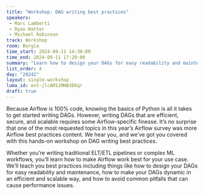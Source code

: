 ```yaml
---
title: "Workshop: DAG writing best practices"
speakers:
 - Marc Lamberti
 - Ryan Hatter
 - Michael Robinson
track: Workshop
room: Borgia
time_start: 2024-09-11 14:30:00
time_end: 2024-09-11 17:20:00
summary: "Learn how to design your DAGs for easy readability and maintenance, how to make your DAGs dynamic in an efficient and scalable way, and how to avoid common pitfalls that can cause performance issues."
list_order: 4
day: "20242"
layout: single-workshop
luma_id: evt-jlcAMIzMHB3EKqr
draft: true
---
```


Because Airflow is 100% code, knowing the basics of Python is all it takes to get started writing DAGs. However, writing DAGs that are efficient, secure, and scalable requires some Airflow-specific finesse. It’s no surprise that one of the most requested topics in this year’s Airflow survey was more Airflow best practices content. We hear you, and we’ve got you covered with this hands-on workshop on DAG writing best practices.

Whether you’re writing traditional ELT/ETL pipelines or complex ML workflows, you’ll learn how to make Airflow work best for your use case. We’ll teach you best practices including things like how to design your DAGs for easy readability and maintenance, how to make your DAGs dynamic in an efficient and scalable way, and how to avoid common pitfalls that can cause performance issues.
